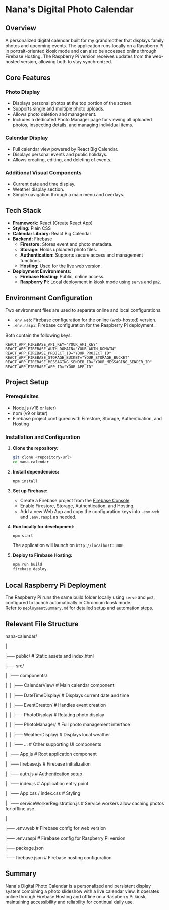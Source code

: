 # Nana's Digital Photo Calendar

## Overview
A personalized digital calendar built for my grandmother that displays family photos and upcoming events. The application runs locally on a Raspberry Pi in portrait-oriented kiosk mode and can also be accessed online through Firebase Hosting. The Raspberry Pi version receives updates from the web-hosted version, allowing both to stay synchronized.

## Core Features

### Photo Display
- Displays personal photos at the top portion of the screen.
- Supports single and multiple photo uploads.
- Allows photo deletion and management.
- Includes a dedicated Photo Manager page for viewing all uploaded photos, inspecting details, and managing individual items.

### Calendar Display
- Full calendar view powered by React Big Calendar.
- Displays personal events and public holidays.
- Allows creating, editing, and deleting of events.

### Additional Visual Components
- Current date and time display.
- Weather display section.
- Simple navigation through a main menu and overlays.

## Tech Stack

- **Framework:** React (Create React App)
- **Styling:** Plain CSS
- **Calendar Library:** React Big Calendar
- **Backend:** Firebase  
  - **Firestore:** Stores event and photo metadata.
  - **Storage:** Holds uploaded photo files.
  - **Authentication:** Supports secure access and management functions.
  - **Hosting:** Used for the live web version.
- **Deployment Environments:**  
  - **Firebase Hosting:** Public, online access.  
  - **Raspberry Pi:** Local deployment in kiosk mode using `serve` and `pm2`.

## Environment Configuration
Two environment files are used to separate online and local configurations.

- `.env.web`: Firebase configuration for the online (web-hosted) version.
- `.env.raspi`: Firebase configuration for the Raspberry Pi deployment.

Both contain the following keys:

```env
REACT_APP_FIREBASE_API_KEY="YOUR_API_KEY"
REACT_APP_FIREBASE_AUTH_DOMAIN="YOUR_AUTH_DOMAIN"
REACT_APP_FIREBASE_PROJECT_ID="YOUR_PROJECT_ID"
REACT_APP_FIREBASE_STORAGE_BUCKET="YOUR_STORAGE_BUCKET"
REACT_APP_FIREBASE_MESSAGING_SENDER_ID="YOUR_MESSAGING_SENDER_ID"
REACT_APP_FIREBASE_APP_ID="YOUR_APP_ID"
```

## Project Setup

### Prerequisites
- Node.js (v18 or later)
- npm (v9 or later)
- Firebase project configured with Firestore, Storage, Authentication, and Hosting

### Installation and Configuration

1. **Clone the repository:**
   ```bash
   git clone <repository-url>
   cd nana-calendar
   ```

2. **Install dependencies:**
   ```bash
   npm install
   ```

3. **Set up Firebase:**
   - Create a Firebase project from the [Firebase Console](https://console.firebase.google.com/).
   - Enable Firestore, Storage, Authentication, and Hosting.
   - Add a new Web App and copy the configuration keys into `.env.web` and `.env.raspi` as needed.

4. **Run locally for development:**
   ```bash
   npm start
   ```
   The application will launch on `http://localhost:3000`.

5. **Deploy to Firebase Hosting:**
   ```bash
   npm run build
   firebase deploy
   ```

## Local Raspberry Pi Deployment
The Raspberry Pi runs the same build folder locally using `serve` and `pm2`, configured to launch automatically in Chromium kiosk mode.  
Refer to `DeploymentSummary.md` for detailed setup and automation steps.

## Relevant File Structure
nana-calendar/

│

├── public/                     # Static assets and index.html

├── src/

│   ├── components/

│   │   ├── CalendarView/       # Main calendar component

│   │   ├── DateTimeDisplay/    # Displays current date and time

│   │   ├── EventCreator/       # Handles event creation

│   │   ├── PhotoDisplay/       # Rotating photo display

│   │   ├── PhotoManager/       # Full photo management interface

│   │   ├── WeatherDisplay/     # Displays local weather

│   │   └── ...                 # Other supporting UI components

│   ├── App.js                  # Root application component

│   ├── firebase.js             # Firebase initialization

│   ├── auth.js                 # Authentication setup

│   ├── index.js                # Application entry point

│   ├── App.css / index.css     # Styling

│   └── serviceWorkerRegistration.js # Service workers allow caching photos for offline use

│

├── .env.web                    # Firebase config for web version

├── .env.raspi                  # Firebase config for Raspberry Pi version

├── package.json

└── firebase.json               # Firebase hosting configuration


## Summary
Nana's Digital Photo Calendar is a personalized and persistent display system combining a photo slideshow with a live calendar view. It operates online through Firebase Hosting and offline on a Raspberry Pi kiosk, maintaining accessibility and reliability for continual daily use.
